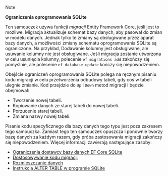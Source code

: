 > [!NOTE]
> 
> **Ograniczenia oprogramowania SQLite**
>
> Ten samouczek używa funkcji *migracji* Entity Framework Core, jeśli jest to możliwe. Migracja aktualizuje schemat bazy danych, aby pasował do zmian w modelu danych. Jednak tylko te zmiany są obsługiwane przez aparat bazy danych, a możliwości zmiany schematu oprogramowania SQLite są ograniczone. Na przykład, Dodawanie kolumny jest obsługiwane, ale usuwanie kolumny nie jest obsługiwane. Jeśli migracja zostanie utworzona w celu usunięcia kolumny, polecenie `ef migrations add` zakończy się pomyślnie, ale polecenie `ef database update` kończy się niepowodzeniem. 
>
> Obejście ograniczeń oprogramowania SQLite polega na ręcznym pisaniu kodu migracji w celu przetworzenia odbudowy tabeli, gdy coś w tabeli ulegnie zmianie. Kod przejdzie do `Up` i `Down` metod migracji i będzie obejmował:
>
> * Tworzenie nowej tabeli.
> * Kopiowanie danych ze starej tabeli do nowej tabeli.
> * Porzucenie starej tabeli.
> * Zmiana nazwy nowej tabeli.
>
> Pisanie kodu specyficznego dla bazy danych tego typu jest poza zakresem tego samouczka. Zamiast tego ten samouczek opuszcza i ponownie tworzy bazę danych za każdym razem, gdy próba zastosowania migracji zakończy się niepowodzeniem. Więcej informacji zawierają następujące zasoby:
>
> * [Ograniczenia dostawcy bazy danych EF Core SQLite](/ef/core/providers/sqlite/limitations)
> * [Dostosowywanie kodu migracji](/ef/core/managing-schemas/migrations/#customize-migration-code)
> * [Rozmieszczanie danych](/ef/core/modeling/data-seeding)
> * [Instrukcja ALTER TABLE w programie SQLite](https://sqlite.org/lang_altertable.html)